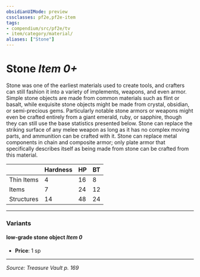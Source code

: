```yaml
---
obsidianUIMode: preview
cssclasses: pf2e,pf2e-item
tags:
- compendium/src/pf2e/tv
- item/category/material/
aliases: ["Stone"]
---
```

# Stone *Item 0+*  


Stone was one of the earliest materials used to create tools, and crafters can still fashion it into a variety of implements, weapons, and even armor. Simple stone objects are made from common materials such as flint or basalt, while exquisite stone objects might be made from crystal, obsidian, or semi-precious gems. Particularly notable stone armors or weapons might even be crafted entirely from a giant emerald, ruby, or sapphire, though they can still use the base statistics presented below. Stone can replace the striking surface of any melee weapon as long as it has no complex moving parts, and ammunition can be crafted with it. Stone can replace metal components in chain and composite armor; only plate armor that specifically describes itself as being made from stone can be crafted from this material.

|  | Hardness | HP | BT |
|--|----------|----|----|
| Thin Items | 4 | 16 | 8 |
| Items | 7 | 24 | 12 |
| Structures | 14 | 48 | 24 |


---

### Variants

#### low-grade stone object *Item 0*

- **Price**: 1 sp

---
*Source: Treasure Vault p. 169*